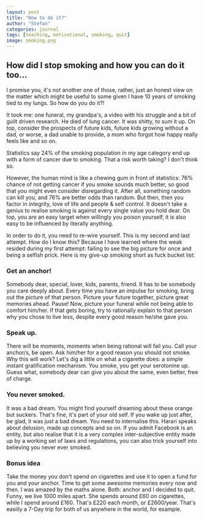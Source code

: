 ```yaml
---
layout: post
title: "How to do it?"
author: "Stefan"
categories: journal
tags: [teaching, motivational, smoking, quit]
image: smoking.png
---
```


## How did I stop smoking and how you can do it too...

I promise you, it's not another one of those, rather, just an honest view on the matter which might be useful to some given I have 10 years of smoking tied to my lungs. So how do you do it?!

It took me: one funeral, my grandpa's, a video with his struggle and a bit of guilt driven research. He died of lung cancer. It was shitty, to sum it up. On top, consider the prospects of future kids, future kids growing without a dad, or worse, a dad unable to provide, a mom who forgot how happy really feels like and so on.

Statistics say 24% of the smoking population in my age category end up with a form of cancer due to smoking. That a risk worth taking? I don't think so. 

However, the human mind is like a chewing gum in front of statistics: 76% chance of not getting cancer if you smoke sounds much better, so good that you might even consider disregarding it. After all, something random can kill you, and 76% are better odds than random. But then, then you factor in integrity, love of life and people & self control. It doesn't take a genius to realise smoking is against every single value you hold dear. On top, you are an easy target when willingly you poison yourself, it is also easy to be influenced by literally anything. 

In order to do it, you need to re-wire yourself. This is my second and last attempt. How do I know this? Because I have learned where the weak resided during my first attempt: failing to see the big picture for once and being a selfish prick. Here is my give-up smoking short as fuck bucket list:

### Get an anchor!

Somebody dear, special, lover, kids, parents, friend. It has to be somebody you care deeply about. Every time you have an impulse for smoking, bring out the picture of that person. Picture your future together,  picture great memories ahead. Pause! Now, picture your funeral while not being able to comfort him/her. If that gets boring, try to rationally explain to that person why you chose to live less, despite every good reason he/she gave you. 

### Speak up.

There will be moments, moments when being rational will fail you. Call your anchor/s, be open. Ask him/her for a good reason you should not smoke. Why this will work? Let's dig a little on what a cigarette does: a simple instant gratification mechanism. You smoke, you get your serotonine up. Guess what, somebody dear can give you about the same, even better, free of charge.

### You never smoked.

It was a bad dream. You might find yourself dreaming about these orange but suckers. That's fine, it's part of your old self. If you wake up just after, be glad, it was just a bad dream. You need to internalise this. Harari speaks about delusion, made up concepts and so on. If you admit Facebook is an entity, but also realise that it is a very complex inter-subjective entity made up by a working set of laws and regulations, you can also trick yourself into believing you never ever smoked. 

### Bonus idea

Take the money you don't spend on cigarettes and use it to open a fund for you and your anchor. Time to get some awesome memories every now and then. I was amazed by the maths alone. Both: anchor and I decided to quit. Funny, we live 1000 miles apart. She spends around £60 on cigarettes, while I spend around £160. That's £220 each month, or £2600/year. That's easiily a 7-Day trip for both of us anywhere in the world, for example.
